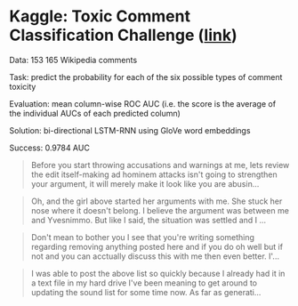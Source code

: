 # Kaggle: Toxic Comment Classification Challenge ([link](https://www.kaggle.com/c/jigsaw-toxic-comment-classification-challenge/overview))

Data: 153 165 Wikipedia comments

Task: predict the probability for each of the six possible types of comment toxicity

Evaluation: mean column-wise ROC AUC (i.e. the score is the average of the individual AUCs of each predicted column)

Solution: bi-directional LSTM-RNN using GloVe word embeddings

Success: 0.9784 AUC
&nbsp;

> Before you start throwing accusations and warnings at me, lets review the edit itself-making ad hominem attacks isn't going to strengthen your argument, it will merely make it look like you are abusin...

> Oh, and the girl above started her arguments with me. She stuck her nose where it doesn't belong. I believe the argument was between me and Yvesnimmo. But like I said, the situation was settled and I ...

> Don't mean to bother you I see that you're writing something regarding removing anything posted here and if you do oh well but if not and you can acctually discuss this with me then even better. I'...

> I was able to post the above list so quickly because I already had it in a text file in my hard drive I've been meaning to get around to updating the sound list for some time now. As far as generati...

